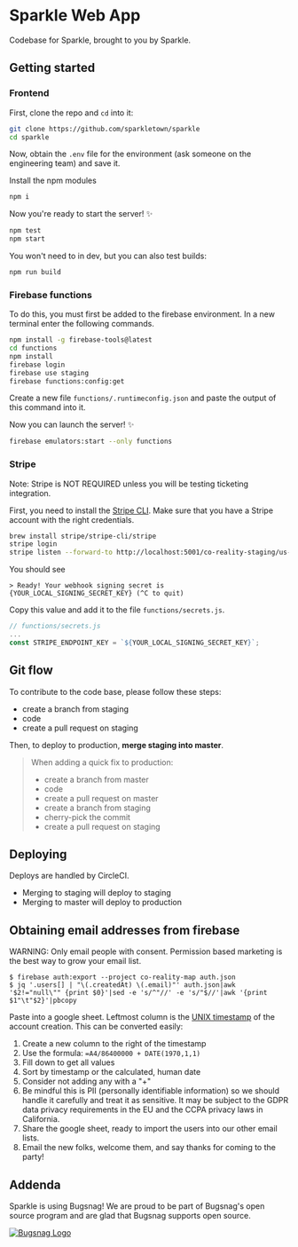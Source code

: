 # Sparkle Web App

Codebase for Sparkle, brought to you by Sparkle.

## Getting started

### Frontend

First, clone the repo and `cd` into it:

```bash
git clone https://github.com/sparkletown/sparkle
cd sparkle
```

<!-- Now, obtain the `.env` file for the environemnt (eg. staging) and save it (eg. `.env.staging`) -->

Now, obtain the `.env` file for the environment (ask someone on the engineering team) and save it.

<!-- ```
# copy in the .env files
# symlink the staging .env file
ln -s .env.staging.local .env
``` -->

Install the npm modules

```bash
npm i
```

Now you're ready to start the server! ✨

```bash
npm test
npm start
```

You won't need to in dev, but you can also test builds:

```bash
npm run build
```

### Firebase functions

To do this, you must first be added to the firebase environment.
In a new terminal enter the following commands.

```bash
npm install -g firebase-tools@latest
cd functions
npm install
firebase login
firebase use staging
firebase functions:config:get
```

Create a new file `functions/.runtimeconfig.json` and paste the output of this command into it.

Now you can launch the server! ✨
<!-- Copy the output of this command and paste it in `functions/.runtimeconfig.json`. Then, launch the server with: -->

```bash
firebase emulators:start --only functions
```

### Stripe

Note: Stripe is NOT REQUIRED unless you will be testing ticketing integration.

First, you need to install the [Stripe CLI](https://stripe.com/docs/stripe-cli). Make sure that you have a Stripe account with the right credentials.

```bash
brew install stripe/stripe-cli/stripe
stripe login
stripe listen --forward-to http://localhost:5001/co-reality-staging/us-central1/payment-webhooks
```

You should see

```
> Ready! Your webhook signing secret is {YOUR_LOCAL_SIGNING_SECRET_KEY} (^C to quit)
```

Copy this value and add it to the file `functions/secrets.js`.

```js
// functions/secrets.js
...
const STRIPE_ENDPOINT_KEY = `${YOUR_LOCAL_SIGNING_SECRET_KEY}`;
```

## Git flow

To contribute to the code base, please follow these steps:

- create a branch from staging
- code
- create a pull request on staging

Then, to deploy to production, **merge staging into master**.

> When adding a quick fix to production:
>
> - create a branch from master
> - code
> - create a pull request on master
> - create a branch from staging
> - cherry-pick the commit
> - create a pull request on staging

## Deploying

Deploys are handled by CircleCI.

- Merging to staging will deploy to staging
- Merging to master will deploy to production

## Obtaining email addresses from firebase

WARNING: Only email people with consent. Permission based marketing is the best way to grow your email list.

```
$ firebase auth:export --project co-reality-map auth.json
$ jq '.users[] | "\(.createdAt) \(.email)"' auth.json|awk '$2!="null\"" {print $0}'|sed -e 's/^"//' -e 's/"$//'|awk '{print $1"\t"$2}'|pbcopy
```

Paste into a google sheet. Leftmost column is the [UNIX timestamp](https://en.wikipedia.org/wiki/Unix_time) of the account creation. This can be converted easily:

1. Create a new column to the right of the timestamp
2. Use the formula: `=A4/86400000 + DATE(1970,1,1)`
3. Fill down to get all values
4. Sort by timestamp or the calculated, human date
5. Consider not adding any with a "+"
6. Be mindful this is PII (personally identifiable information) so we should handle it carefully and treat it as sensitive. It may be subject to the GDPR data privacy requirements in the EU and the CCPA privacy laws in California.
7. Share the google sheet, ready to import the users into our other email lists.
8. Email the new folks, welcome them, and say thanks for coming to the party!

## Addenda

Sparkle is using Bugsnag! We are proud to be part of Bugsnag's open source program and are glad that Bugsnag supports open source.

[![Bugsnag Logo](https://avatars3.githubusercontent.com/u/1058895?s=200&v=4)](https://www.bugsnag.com)
